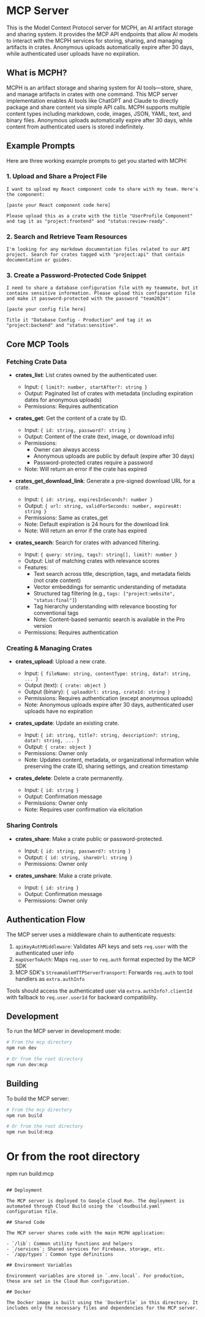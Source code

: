 # MCP Server

This is the Model Context Protocol server for MCPH, an AI artifact storage and sharing system. It provides the MCP API endpoints that allow AI models to interact with the MCPH services for storing, sharing, and managing artifacts in crates. Anonymous uploads automatically expire after 30 days, while authenticated user uploads have no expiration.

## What is MCPH?

MCPH is an artifact storage and sharing system for AI tools—store, share, and manage artifacts in crates with one command. This MCP server implementation enables AI tools like ChatGPT and Claude to directly package and share content via simple API calls. MCPH supports multiple content types including markdown, code, images, JSON, YAML, text, and binary files. Anonymous uploads automatically expire after 30 days, while content from authenticated users is stored indefinitely.

## Example Prompts

Here are three working example prompts to get you started with MCPH:

### 1. Upload and Share a Project File

```
I want to upload my React component code to share with my team. Here's the component:

[paste your React component code here]

Please upload this as a crate with the title "UserProfile Component" and tag it as "project:frontend" and "status:review-ready".
```

### 2. Search and Retrieve Team Resources

```
I'm looking for any markdown documentation files related to our API project. Search for crates tagged with "project:api" that contain documentation or guides.
```

### 3. Create a Password-Protected Code Snippet

```
I need to share a database configuration file with my teammate, but it contains sensitive information. Please upload this configuration file and make it password-protected with the password "team2024":

[paste your config file here]

Title it "Database Config - Production" and tag it as "project:backend" and "status:sensitive".
```

## Core MCP Tools

### Fetching Crate Data

- **crates_list**: List crates owned by the authenticated user.
  - Input: `{ limit?: number, startAfter?: string }`
  - Output: Paginated list of crates with metadata (including expiration dates for anonymous uploads)
  - Permissions: Requires authentication

- **crates_get**: Get the content of a crate by ID.
  - Input: `{ id: string, password?: string }`
  - Output: Content of the crate (text, image, or download info)
  - Permissions:
    - Owner can always access
    - Anonymous uploads are public by default (expire after 30 days)
    - Password-protected crates require a password
  - Note: Will return an error if the crate has expired

- **crates_get_download_link**: Generate a pre-signed download URL for a crate.
  - Input: `{ id: string, expiresInSeconds?: number }`
  - Output: `{ url: string, validForSeconds: number, expiresAt: string }`
  - Permissions: Same as crates_get
  - Note: Default expiration is 24 hours for the download link
  - Note: Will return an error if the crate has expired

- **crates_search**: Search for crates with advanced filtering.
  - Input: `{ query: string, tags?: string[], limit?: number }`
  - Output: List of matching crates with relevance scores
  - Features:
    - Text search across title, description, tags, and metadata fields (not crate content)
    - Vector embeddings for semantic understanding of metadata
    - Structured tag filtering (e.g., `tags: ["project:website", "status:final"]`)
    - Tag hierarchy understanding with relevance boosting for conventional tags
    - Note: Content-based semantic search is available in the Pro version
  - Permissions: Requires authentication

### Creating & Managing Crates

- **crates_upload**: Upload a new crate.
  - Input: `{ fileName: string, contentType: string, data?: string, ... }`
  - Output (text): `{ crate: object }`
  - Output (binary): `{ uploadUrl: string, crateId: string }`
  - Permissions: Requires authentication (except anonymous uploads)
  - Note: Anonymous uploads expire after 30 days, authenticated user uploads have no expiration

- **crates_update**: Update an existing crate.
  - Input: `{ id: string, title?: string, description?: string, data?: string, ... }`
  - Output: `{ crate: object }`
  - Permissions: Owner only
  - Note: Updates content, metadata, or organizational information while preserving the crate ID, sharing settings, and creation timestamp

- **crates_delete**: Delete a crate permanently.
  - Input: `{ id: string }`
  - Output: Confirmation message
  - Permissions: Owner only
  - Note: Requires user confirmation via elicitation

### Sharing Controls

- **crates_share**: Make a crate public or password-protected.
  - Input: `{ id: string, password?: string }`
  - Output: `{ id: string, shareUrl: string }`
  - Permissions: Owner only

- **crates_unshare**: Make a crate private.
  - Input: `{ id: string }`
  - Output: Confirmation message
  - Permissions: Owner only

## Authentication Flow

The MCP server uses a middleware chain to authenticate requests:

1. `apiKeyAuthMiddleware`: Validates API keys and sets `req.user` with the authenticated user info
2. `mapUserToAuth`: Maps `req.user` to `req.auth` format expected by the MCP SDK
3. MCP SDK's `StreamableHTTPServerTransport`: Forwards `req.auth` to tool handlers as `extra.authInfo`

Tools should access the authenticated user via `extra.authInfo?.clientId` with fallback to `req.user.userId` for backward compatibility.

## Development

To run the MCP server in development mode:

```bash
# From the mcp directory
npm run dev

# Or from the root directory
npm run dev:mcp
```

## Building

To build the MCP server:

```bash
# From the mcp directory
npm run build

# Or from the root directory
npm run build:mcp
```

# Or from the root directory

npm run build:mcp

```

## Deployment

The MCP server is deployed to Google Cloud Run. The deployment is automated through Cloud Build using the `cloudbuild.yaml` configuration file.

## Shared Code

The MCP server shares code with the main MCPH application:

- `/lib`: Common utility functions and helpers
- `/services`: Shared services for Firebase, storage, etc.
- `/app/types`: Common type definitions

## Environment Variables

Environment variables are stored in `.env.local`. For production, these are set in the Cloud Run configuration.

## Docker

The Docker image is built using the `Dockerfile` in this directory. It includes only the necessary files and dependencies for the MCP server.
```
